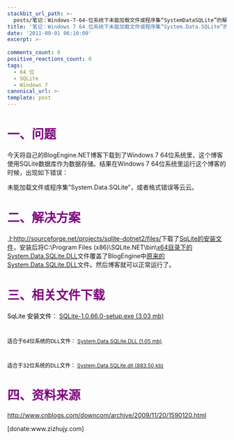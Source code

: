 ```yaml
---
stackbit_url_path: >-
  posts/笔记：Windows-7-64-位系统下未能加载文件或程序集“SystemDataSQLite”的解决办法
title: '笔记：Windows 7 64 位系统下未能加载文件或程序集“System.Data.SQLite”的解决办法'
date: '2011-09-01 06:10:00'
excerpt: >-
  
comments_count: 0
positive_reactions_count: 0
tags: 
  - 64 位
  - SQLite
  - Windows 7
canonical_url: >-
template: post
---
```

<h1><strong><span style="color: #800080;">一、问题</span></strong></h1>
<p>今天将自己的BlogEngine.NET博客下载到了Windows 7 64位系统里，这个博客使用SQLite数据库作为数据存储。结果在Windows 7 64位系统里运行这个博客的时候，出现如下错误：</p>
<p>未能加载文件或程序集&rdquo;System.Data.SQLite&rdquo;，或者格式错误等云云。</p>
<h1><span style="color: #800080;"><strong>二、解决方案</strong></span></h1>
<p>上<a href="http://sourceforge.net/projects/sqlite-dotnet2/files/">http://sourceforge.net/projects/sqlite-dotnet2/files/</a>下载了<a href="/blog/file.axd?file=2011%2f9%2fSQLite-1.0.66.0-setup.exe">SqLite的安装文件</a>，安装后将C:\Program Files (x86)\SQLite.NET\bin\<a href="/blog/file.axd?file=2011%2f9%2fSystem.Data.SQLite.DLL">x64目录下的System.Data.SQLite.DLL</a>文件覆盖了BlogEngine中<a href="/blog/file.axd?file=2011%2f9%2fSystem.Data.SQLite.dll">原来的System.Data.SQLite.DLL</a>文件。然后博客就可以正常运行了。</p>
<h1><span style="color: #800080;"><strong>三、相关文件下载</strong></span></h1>
<p><span style="color: #800080;"><span style="color: #000000;">SqLite 安装文件：</span>&nbsp;<a href="/blog/file.axd?file=2011%2f9%2fSQLite-1.0.66.0-setup.exe">SQLite-1.0.66.0-setup.exe (3.03 mb)</a></span>&nbsp;</p>
<h1><span style="color: #800080;"><span style="color: #000000; font-size: 12px; font-weight: normal;">适合于64位系统的DLL文件： </span><a style="font-size: 12px; font-weight: normal;" href="/blog/file.axd?file=2011%2f9%2fSystem.Data.SQLite.DLL">System.Data.SQLite.DLL (1.05 mb)</a></span></h1>
<h1><span style="color: #800080;"><span style="color: #000000; font-size: 12px; font-weight: normal;">适合于32位系统的DLL文件：&nbsp;</span></span><a style="font-size: 12px; font-weight: normal;" href="/blog/file.axd?file=2011%2f9%2fSystem.Data.SQLite.dll">System.Data.SQLite.dll (883.50 kb)</a></h1>
<h1><span style="color: #800080;"><strong>四、资料来源</strong></span></h1>
<p><a href="http://www.cnblogs.com/downcom/archive/2009/11/20/1590120.html">http://www.cnblogs.com/downcom/archive/2009/11/20/1590120.html</a></p>
<p>[donate:www.zizhujy.com]</p>